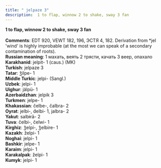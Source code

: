```yaml
---
title: " jelpaze 3"
description:  1 to flap, winnow 2 to shake, sway 3 fan
---
```

<p data-pagefind-weight="0.5">
<strong> 1 to flap, winnow 2 to shake, sway 3 fan</strong><br><br>
<strong>Comments</strong>:  EDT 920, VEWT 182, 196, ЭСТЯ 4, 182. Derivation from *jel 'wind' is highly improbable (at the most we can speak of a secondary contamination of roots).<br>
<strong>Russian meaning</strong>:  1 махать, веять 2 трясти, качать 3 веер, опахало<br>
<strong>Karakhanid</strong>:  jelpit- 1 (caus.) (MK)<br>
<strong>Turkish</strong>:  jelpaze 3<br>
<strong>Tatar</strong>:  ǯilpe- 1<br>
<strong>Middle Turkic</strong>:  jelpi- (Sangl.)<br>
<strong>Uzbek</strong>:  jelpi- 1<br>
<strong>Uighur</strong>:  jälpü- 1<br>
<strong>Azerbaidzhan</strong>:  jelpik 3<br>
<strong>Turkmen</strong>:  jelpe- 1<br>
<strong>Khakassian</strong>:  čelbe-, čalbra- 2<br>
<strong>Oyrat</strong>:  jelbi-, d́elbi- 1, jalbra- 2<br>
<strong>Yakut</strong>:  salbɨrā- 2<br>
<strong>Tuva</strong>:  čelbi-, čelwi- 1<br>
<strong>Kirghiz</strong>:  ǯelpi-, ǯelbire- 1<br>
<strong>Kazakh</strong>:  želpi- 1<br>
<strong>Noghai</strong>:  jelpi- 1<br>
<strong>Bashkir</strong>:  jelpe- 1<br>
<strong>Karaim</strong>:  jelpi- 1<br>
<strong>Karakalpak</strong>:  želpi- 1<br>
<strong>Kumyk</strong>:  jelpi- 1<br>

</p>
